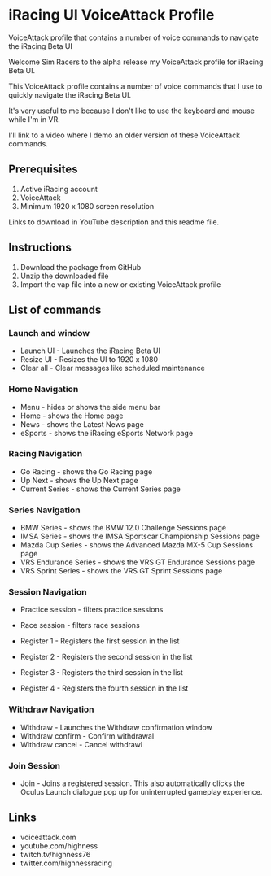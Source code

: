 # iRacing UI VoiceAttack Profile
VoiceAttack profile that contains a number of voice commands to navigate the iRacing Beta UI

Welcome Sim Racers to the alpha release my VoiceAttack profile for iRacing Beta UI.

This VoiceAttack profile contains a number of voice commands that I use to quickly navigate the iRacing Beta UI. 

It's very useful to me because I don't like to use the keyboard and mouse while I'm in VR.

I'll link to a video where I demo an older version of these VoiceAttack commands.

## Prerequisites
1. Active iRacing account
2. VoiceAttack
3. Minimum 1920 x 1080 screen resolution

Links to download in YouTube description and this readme file.

## Instructions
1. Download the package from GitHub
2. Unzip the downloaded file
3. Import the vap file into a new or existing VoiceAttack profile

## List of commands

### Launch and window

- Launch UI - Launches the iRacing Beta UI
- Resize UI - Resizes the UI to 1920 x 1080
- Clear all - Clear messages like scheduled maintenance

### Home Navigation
- Menu - hides or shows the side menu bar
- Home - shows the Home page
- News - shows the Latest News page
- eSports - shows the iRacing eSports Network page

### Racing Navigation

- Go Racing - shows the Go Racing page
- Up Next - shows the Up Next page
- Current Series - shows the Current Series page

### Series Navigation

- BMW Series - shows the BMW 12.0 Challenge Sessions page
- IMSA Series - shows the IMSA Sportscar Championship Sessions page
- Mazda Cup Series - shows the Advanced Mazda MX-5 Cup Sessions page
- VRS Endurance Series - shows the VRS GT Endurance Sessions page
- VRS Sprint Series - shows the VRS GT Sprint Sessions page

### Session Navigation

- Practice session - filters practice sessions
- Race session - filters race sessions

- Register 1 - Registers the first session in the list
- Register 2 - Registers the second session in the list
- Register 3 - Registers the third session in the list
- Register 4 - Registers the fourth session in the list

### Withdraw Navigation

- Withdraw - Launches the Withdraw confirmation window
- Withdraw confirm - Confirm withdrawal
- Withdraw cancel - Cancel withdrawl

### Join Session

- Join - Joins a registered session. This also automatically clicks the Oculus Launch dialogue pop up for uninterrupted gameplay experience.

## Links
- voiceattack.com
- youtube.com/highness
- twitch.tv/highness76
- twitter.com/highnessracing
